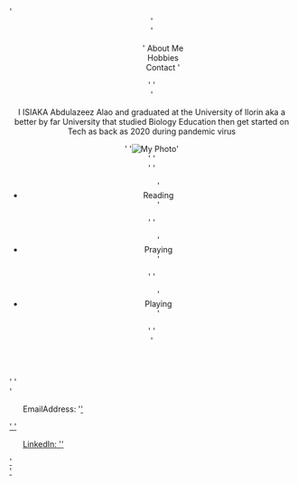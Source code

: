 <!DOCTYPE html>
<html>
    '<header>'
        <title>My Profile</title> <br>
        <body>
            '<menu>'
             <head>About Me</head> <br>
             <head>Hobbies</head>  <br>
             <head>Contact</head>
            '</menu>'
            '<section>
                '<p> I ISIAKA Abdulazeez Alao and graduated at the University of Ilorin aka a better by far University that studied Biology Education then get started on Tech as back as 2020 during pandemic virus</p>'
                '<img src="https://aare.jpg" alt="My Photo">'
            </section>'
            '<nav>'
              '<ul>        
            '<li>Reading</li>'
               </ul>'
               '<ul>
            '<li>Praying</li>'
               </ul>'
               '<ul>
            '<li>Playing</li>'
               </ul>'
            '</nav>'
        </body>
            </header>'
    '<footer>
        '<ul>EmailAddress: '<a href="aarebdulazeez@gmil.com"</a>'</ul>'
        '<ul>LinkedIn: '<a href="www.linkedin.com/in/mylinkedinprofile"</a>'</ul>'
    </footer>'
</html>

